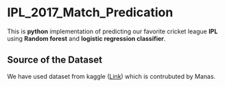# IPL_2017_Match_Predication

This is **python** implementation of predicting our favorite cricket league **IPL** using **Random forest** and **logistic regression classifier**.

## Source of the Dataset
We have used dataset from kaggle ([Link](https://www.kaggle.com/manasgarg/ipl)) which is contrubuted by Manas.


